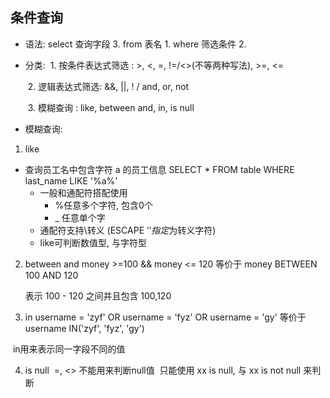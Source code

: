 ## 条件查询
  + 语法: select 
                   查询字段 3.
              from 
                   	表名        1.
              where
                 	  筛选条件  2.
    
  + 分类: 
    ​    1. 按条件表达式筛选 : >, <, =, !=/<>(不等两种写法), >=, <=
    
      ​  2. 逻辑表达式筛选: &&, ||, ! / and, or, not
    
    ​	3. 模糊查询 : like, between and, in, is null
    
+ 模糊查询:


1. like

+ 查询员工名中包含字符 a 的员工信息
  SELECT * FROM table WHERE last_name LIKE '%a%'
  + 一般和通配符搭配使用
    +  %任意多个字符, 包含0个
    + _ 任意单个字
  +  通配符支持\转义 (ESCAPE '$' 指定$为转义字符)
  + like可判断数值型, 与字符型

2. between and
       money >=100 && money <= 120  等价于
       money BETWEEN 100 AND 120
                                
   	表示 100 - 120 之间并且包含 100,120

3. in
       username = 'zyf' OR username = 'fyz' OR username = 'gy'  等价于
       username IN('zyf', 'fyz', 'gy')

​		 in用来表示同一字段不同的值

4. is null
   ​            =, <> 不能用来判断null值
   ​            只能使用 xx is null, 与 xx is not null 来判断
